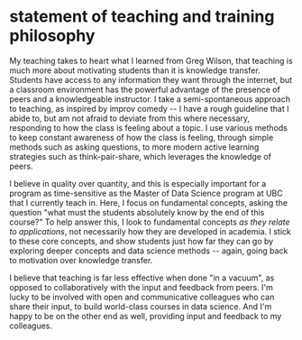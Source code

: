 # statement of teaching and training philosophy

My teaching takes to heart what I learned from Greg Wilson, that teaching is much more about motivating students than it is knowledge transfer. Students have access to any information they want through the internet, but a classroom environment has the powerful advantage of the presence of peers and a knowledgeable instructor. I take a semi-spontaneous approach to teaching, as inspired by improv comedy -- I have a rough guideline that I abide to, but am not afraid to deviate from this where necessary, responding to how the class is feeling about a topic. I use various methods to keep constant awareness of how the class is feeling, through simple methods such as asking questions, to more modern active learning strategies such as think-pair-share, which leverages the knowledge of peers.

I believe in quality over quantity, and this is especially important for a program as time-sensitive as the Master of Data Science program at UBC that I currently teach in. Here, I focus on fundamental concepts, asking the question "what must the students absolutely know by the end of this course?" To help answer this, I look to fundamental concepts _as they relate to applications_, not necessarily how they are developed in academia. I stick to these core concepts, and show students just how far they can go by exploring deeper concepts and data science methods -- again, going back to motivation over knowledge transfer.

I believe that teaching is far less effective when done "in a vacuum", as opposed to collaboratively with the input and feedback from peers. I'm lucky to be involved with open and communicative colleagues who can share their input, to build world-class courses in data science. And I'm happy to be on the other end as well, providing input and feedback to my colleagues.
